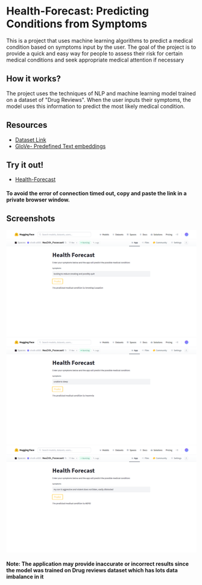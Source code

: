 # Health-Forecast: Predicting Conditions from Symptoms

This is a project that uses machine learning algorithms to predict a medical condition based on symptoms input by the user. The goal of the project is to provide a quick and easy way for people to assess their risk for certain medical conditions and seek appropriate medical attention if necessary

## How it works?
The project uses the techniques of NLP and machine learning model trained on a dataset of "Drug Reviews". When the user inputs their symptoms, the model uses this information to predict the most likely medical condition.

## Resources
- [Dataset Link](https://archive.ics.uci.edu/ml/datasets/Drug+Review+Dataset+%28Drugs.com%29)
- [GloVe- Predefined Text embeddings](https://www.kaggle.com/datasets/takuok/glove840b300dtxt)

## Try it out!
- [Health-Forecast](https://huggingface.co/spaces/vivek-a666/Health_Forecast)<br>

#### To avoid the error of connection timed out, copy and paste the link in a private browser window.
## Screenshots
<center><img src="ss1.png"></center>
<center><img src="ss3.png"></center>
<center><img src="ss4.png"></center>


#### Note: The application may provide inaccurate or incorrect results since the model was trained on Drug reviews dataset which has lots data imbalance in it
